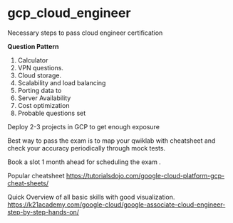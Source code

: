 # gcp_cloud_engineer
Necessary steps to pass cloud engineer certification



**Question Pattern**
1. Calculator
2. VPN questions.
3. Cloud storage.
4. Scalability and load balancing
5. Porting data to 
6. Server Availability
7. Cost optimization
8. Probable questions set

Deploy 2-3 projects in GCP to get enough exposure

Best way to pass the exam is to map your qwiklab with cheatsheet and check your accuracy periodically through mock tests.

Book a slot 1 month ahead for scheduling the exam .

Popular cheatsheet
https://tutorialsdojo.com/google-cloud-platform-gcp-cheat-sheets/

Quick Overview of all basic skills with good visualization.
https://k21academy.com/google-cloud/google-associate-cloud-engineer-step-by-step-hands-on/
